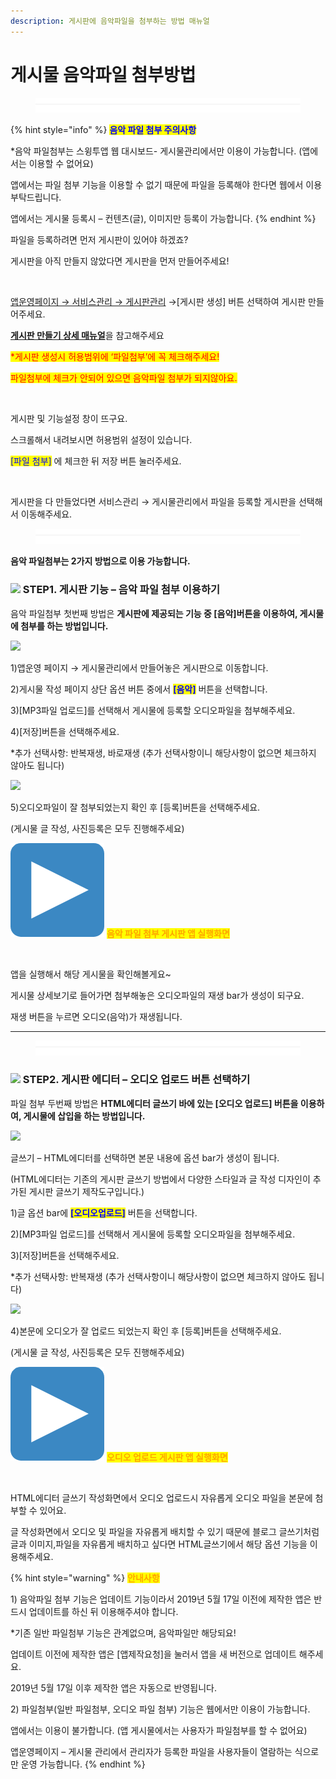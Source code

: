 ```yaml
---
description: 게시판에 음악파일을 첨부하는 방법 매뉴얼
---
```


# 게시물 음악파일 첨부방법

<figure><img src="../../../.gitbook/assets/구분선 (4).PNG" alt=""><figcaption></figcaption></figure>

{% hint style="info" %}
<mark style="color:blue;">**음악 파일 첨부 주의사항**</mark>

\*음악 파일첨부는 스윙투앱 웹 대시보드- 게시물관리에서만 이용이 가능합니다. (앱에서는 이용할 수 없어요)

앱에서는 파일 첨부 기능을 이용할 수 없기 때문에 파일을 등록해야 한다면 웹에서 이용 부탁드립니다.

앱에서는 게시물 등록시 – 컨텐츠(글), 이미지만 등록이 가능합니다.
{% endhint %}



파일을 등록하려면 먼저 게시판이 있어야 하겠죠?

게시판을 아직 만들지 않았다면 게시판을 먼저 만들어주세요!

<div align="left">

<img src="https://wp.swing2app.co.kr/wp-content/uploads/2019/05/%EA%B2%8C%EC%8B%9C%EB%AC%BC%ED%8C%8C%EC%9D%BC%EC%B2%A8%EB%B6%803.png" alt="">

</div>

[앱운영페이지 → 서비스관리 → 게시판관리](http://www.swing2app.co.kr/view/board\_edit) →\[게시판 생성] 버튼 선택하여 게시판 만들어주세요.

[**게시판 만들기 상세 매뉴얼**](https://documentation.swing2app.co.kr/manual/appmanage/board/boardeditor)을 참고해주세요



<mark style="color:red;">\*게시판 생성시 허용범위에 ‘파일첨부’에 꼭 체크해주세요!</mark> &#x20;

<mark style="color:red;">파일첨부에 체크가 안되어 있으면 음악파일 첨부가 되지않아요.</mark>

<div align="left">

<img src="https://wp.swing2app.co.kr/wp-content/uploads/2019/05/%EC%98%A4%EB%94%94%EC%98%A4%ED%8C%8C%EC%9D%BC2.png" alt="">

</div>

게시판 및 기능설정 창이 뜨구요.

스크롤해서 내려보시면 허용범위 설정이 있습니다.

<mark style="color:blue;">\[파일 첨부]</mark> 에 체크한 뒤 저장 버튼 눌러주세요.



<div align="left">

<img src="https://wp.swing2app.co.kr/wp-content/uploads/2019/05/%EA%B2%8C%EC%8B%9C%EB%AC%BC%ED%8C%8C%EC%9D%BC%EC%B2%A8%EB%B6%807.png" alt="">

</div>

게시판을 다 만들었다면 서비스관리 → 게시물관리에서 파일을 등록할 게시판을 선택해서 이동해주세요.&#x20;

<figure><img src="../../../.gitbook/assets/구분선 (4).PNG" alt=""><figcaption></figcaption></figure>

**음악 파일첨부는 2가지 방법으로 이용 가능합니다.**

### ![](https://wp.swing2app.co.kr/wp-content/uploads/2020/04/%EB%8B%A8%EB%9D%BD1-1.png) STEP1. 게시판 기능 – 음악 파일 첨부 이용하기&#x20;

음악 파일첨부 첫번째 방법은 **게시판에 제공되는 기능 중 \[음악]버튼을 이용하여, 게시물에 첨부를 하는 방법입니다.**&#x20;

![](https://wp.swing2app.co.kr/wp-content/uploads/2019/05/%EC%98%A4%EB%94%94%EC%98%A4%ED%8C%8C%EC%9D%BC1.png)

1\)앱운영 페이지 → 게시물관리에서 만들어놓은 게시판으로 이동합니다.

2\)게시물 작성 페이지 상단 옵션 버튼 중에서 <mark style="color:blue;">**\[음악]**</mark> 버튼을 선택합니다.

3\)\[MP3파일 업로드]를 선택해서 게시물에 등록할 오디오파일을 첨부해주세요.

4\)\[저장]버튼을 선택해주세요.

\*추가 선택사항: 반복재생, 바로재생 (추가 선택사항이니 해당사항이 없으면 체크하지 않아도 됩니다)



![](https://wp.swing2app.co.kr/wp-content/uploads/2019/05/%EC%98%A4%EB%94%94%EC%98%A4%ED%8C%8C%EC%9D%BC3.png)

5\)오디오파일이 잘 첨부되었는지 확인 후 \[등록]버튼을 선택해주세요.

(게시물 글 작성, 사진등록은 모두 진행해주세요)



<img src="../../../.gitbook/assets/image (9).png" alt="" data-size="line"> <mark style="color:orange;">**음악 파일 첨부 게시판 앱 실행화면**</mark>

<div align="left">

<img src="https://wp.swing2app.co.kr/wp-content/uploads/2019/05/%EC%98%A4%EB%94%94%EC%98%A4%ED%8C%8C%EC%9D%BC4.png" alt="">

</div>

앱을 실행해서 해당 게시물을 확인해볼게요\~

게시물 상세보기로 들어가면 첨부해놓은 오디오파일의 재생 bar가 생성이 되구요.

재생 버튼을 누르면 오디오(음악)가 재생됩니다.

***

<figure><img src="../../../.gitbook/assets/구분선 (4).PNG" alt=""><figcaption></figcaption></figure>

### ![](https://wp.swing2app.co.kr/wp-content/uploads/2020/04/%EB%8B%A8%EB%9D%BD1-1.png) STEP2. 게시판 에디터 – 오디오 업로드 버튼 선택하기



파일 첨부 두번째 방법은 **HTML에디터 글쓰기 바에 있는 \[오디오 업로드] 버튼을 이용하여, 게시물에 삽입을 하는 방법입니다.**&#x20;

![](https://wp.swing2app.co.kr/wp-content/uploads/2019/05/%EC%98%A4%EB%94%94%EC%98%A4%ED%8C%8C%EC%9D%BC6.png)

글쓰기 – HTML에디터를 선택하면 본문 내용에 옵션 bar가 생성이 됩니다.

(HTML에디터는 기존의 게시판 글쓰기 방법에서 다양한 스타일과 글 작성 디자인이 추가된 게시판 글쓰기 제작도구입니다.)

1\)글 옵션 bar에  <mark style="color:blue;">**\[오디오업로드]**</mark> 버튼을 선택합니다.&#x20;

2\)\[MP3파일 업로드]를 선택해서 게시물에 등록할 오디오파일을 첨부해주세요.

3\)\[저장]버튼을 선택해주세요.

\*추가 선택사항: 반복재생 (추가 선택사항이니 해당사항이 없으면 체크하지 않아도 됩니다)



![](https://wp.swing2app.co.kr/wp-content/uploads/2019/05/%EC%98%A4%EB%94%94%EC%98%A4%ED%8C%8C%EC%9D%BC7.png)

4\)본문에 오디오가 잘 업로드 되었는지 확인 후 \[등록]버튼을 선택해주세요.

(게시물 글 작성, 사진등록은 모두 진행해주세요)



<img src="../../../.gitbook/assets/image (9).png" alt="" data-size="line"> <mark style="color:orange;">**오디오 업로드 게시판 앱 실행화면**</mark>&#x20;

<div align="left">

<img src="https://wp.swing2app.co.kr/wp-content/uploads/2019/05/%EC%98%A4%EB%94%94%EC%98%A4%ED%8C%8C%EC%9D%BC5.png" alt="">

</div>

HTML에디터 글쓰기 작성화면에서 오디오 업로드시 자유롭게 오디오 파일을 본문에 첨부할 수 있어요.

글 작성화면에서 오디오 및 파일을 자유롭게 배치할 수 있기 때문에 블로그 글쓰기처럼 글과 이미지,파일을 자유롭게 배치하고 싶다면 HTML글쓰기에서 해당 옵션 기능을 이용해주세요.

{% hint style="warning" %}
<mark style="color:orange;">**안내사항**</mark>

1\) 음악파일 첨부 기능은 업데이트 기능이라서 2019년 5월 17일 이전에 제작한 앱은 반드시 업데이트를 하신 뒤 이용해주셔야 합니다.

\*기존 일반 파일첨부 기능은 관계없으며, 음악파일만 해당되요!

업데이트 이전에 제작한 앱은 \[앱제작요청]을 눌러서 앱을 새 버전으로 업데이트 해주세요.

2019년 5월 17일 이후 제작한 앱은 자동으로 반영됩니다.



2\) 파일첨부(일반 파일첨부, 오디오 파일 첨부) 기능은 웹에서만 이용이 가능합니다.

앱에서는 이용이 불가합니다. (앱 게시물에서는 사용자가 파일첨부를 할 수 없어요)

앱운영페이지 – 게시물 관리에서 관리자가 등록한 파일을 사용자들이 열람하는 식으로만 운영 가능합니다.
{% endhint %}



